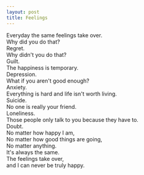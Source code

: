 ```yaml
---
layout: post
title: Feelings
---
```


Everyday the same feelings take over. <br>
Why did you do that?<br>
Regret.<br>
Why didn't you do that?<br>
Guilt.<br>
The happiness is temporary.<br>
Depression.<br>
What if you aren't good enough?<br>
Anxiety.<br>
Everything is hard and life isn't worth living.<br>
Suicide.<br>
No one is really your friend.<br>
Loneliness.<br>
Those people only talk to you because they have to.<br>
Doubt.<br>
No matter how happy I am,<br>
No matter how good things are going,<br>
No matter anything.<br>
It's always the same.<br>
The feelings take over,<br>
and I can never be truly happy.
